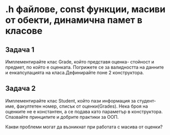 # .h файлове, const функции, масиви от обекти, динамична памет в класове

## Задача 1
Имплементирайте клас Grade, който представя оценка- стойност и предмет, по който е оценката. Погрижете се за валидността на данните и енкапсулацията на класа.Дефинирайте поне 2 конструктора.

## Задача 2
Имплементирайте клас Student, който пази информация за студент- име, факултетен номер, списък от оценки(Grades). 
Нека броя на оценките не е константен, а се подава като параметър в конструктора. Спазвайте принципите и добрите практики за ООП.

Какви проблеми могат да възникнат при работата с масива от оценки?
